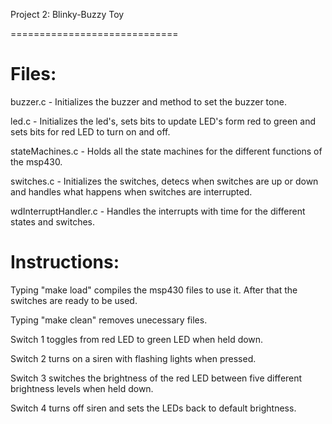 Project 2: Blinky-Buzzy Toy

=============================
# Files:

buzzer.c - Initializes the buzzer and method to set the buzzer tone.

led.c - Initializes the led's, sets bits to update LED's form red to green and
sets bits for red LED to turn on and off.

stateMachines.c - Holds all the state machines for the different functions of
the msp430.

switches.c - Initializes the switches, detecs when switches are up or down and
handles what happens when switches are interrupted.

wdInterruptHandler.c - Handles the interrupts with time for the different
states and switches.

# Instructions:
Typing "make load" compiles the msp430 files to use it.  After that the
switches are ready to be used.

Typing "make clean" removes unecessary files.

Switch 1 toggles from red LED to green LED when held down.

Switch 2 turns on a siren with flashing lights when pressed.

Switch 3 switches the brightness of the red LED between five different
brightness levels when held down.

Switch 4 turns off siren and sets the LEDs back to default brightness.
